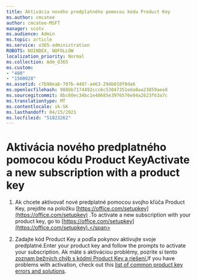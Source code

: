 ```yaml
---
title: Aktivácia nového predplatného pomocou kódu Product Key
ms.author: cmcatee
author: cmcatee-MSFT
manager: scotv
ms.audience: Admin
ms.topic: article
ms.service: o365-administration
ROBOTS: NOINDEX, NOFOLLOW
localization_priority: Normal
ms.collection: Adm_O365
ms.custom:
- "480"
- "1500028"
ms.assetid: c7b98eab-707b-4487-a463-294b010f0da6
ms.openlocfilehash: 988bb7174492ccc6c53047351eda8aa23859aee8
ms.sourcegitcommit: 8bc60ec34bc1e40685e3976576e04a2623f63a7c
ms.translationtype: MT
ms.contentlocale: sk-SK
ms.lasthandoff: 04/15/2021
ms.locfileid: "51823262"
---
```

# <a name="activate-a-new-subscription-with-a-product-key"></a><span data-ttu-id="34024-102">Aktivácia nového predplatného pomocou kódu Product Key</span><span class="sxs-lookup"><span data-stu-id="34024-102">Activate a new subscription with a product key</span></span>

1. <span data-ttu-id="34024-103">Ak chcete aktivovať nové predplatné pomocou svojho kľúča Product Key, prejdite na položku [https://office.com/setupkey](https://office.com/setupkey) .</span><span class="sxs-lookup"><span data-stu-id="34024-103">To activate a new subscription with your product key, go to [https://office.com/setupkey](https://office.com/setupkey).</span></span>

2. <span data-ttu-id="34024-104">Zadajte kód Product Key a podľa pokynov aktivujte svoje predplatné.</span><span class="sxs-lookup"><span data-stu-id="34024-104">Enter your product key and follow the prompts to activate your subscription.</span></span> <span data-ttu-id="34024-105">Ak máte s aktiváciou problémy, pozrite si tento [zoznam bežných chýb s kódmi Product Key a riešení.](https://docs.microsoft.com/microsoft-365/commerce/product-key-errors-and-solutions)</span><span class="sxs-lookup"><span data-stu-id="34024-105">If you have problems with activation, check out this [list of common product key errors and solutions](https://docs.microsoft.com/microsoft-365/commerce/product-key-errors-and-solutions).</span></span>